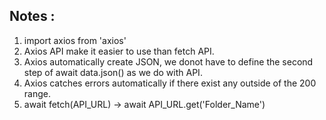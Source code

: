 ## Notes : 

1. import axios from 'axios'
2. Axios API make it easier to use than fetch API.
3. Axios automatically create JSON, we donot have to define the second step of await data.json() as we do with API.
4. Axios catches errors automatically if there exist any outside of the 200 range.
5. await fetch(API_URL) -> await API_URL.get('Folder_Name')
